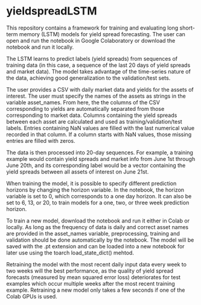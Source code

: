 # yieldspreadLSTM
This repository contains a framework for training and evaluating long short-term memory (LSTM) models for yield spread forecasting. The user can open and run the notebook in Google Colaboratory or download the notebook and run it locally. 

The LSTM learns to predict labels (yield spreads) from sequences of training data (in this case, a sequence of the last 20 days of yield spreads and market data). The model takes advantage of the time-series nature of the data, achieving good generalization to the validation/test sets.

The user provides a CSV with daily market data and yields for the assets of interest. The user must specify the names of the assets as strings in the variable asset_names. From here, the the columns of the CSV corresponding to yields are automatically separated from those corresponding to market data. Columns containing the yield spreads between each asset are calculated and used as training/validation/test labels. Entries containing NaN values are filled with the last numerical value recorded in that column. If a column starts with NaN values, those missing entries are filled with zeros.  

The data is then processed into 20-day sequences. For example, a training example would contain yield spreads and market info from June 1st through June 20th, and its corresponding label would be a vector containing the yield spreads between all assets of interest on June 21st.

When training the model, it is possible to specify different prediction horizons by changing the horizon variable. In the notebook, the horizon variable is set to 0, which corresponds to a one day horizon. It can also be set to 6, 13, or 20, to train models for a one, two, or three week prediction horizon. 

To train a new model, download the notebook and run it either in Colab or locally. As long as the frequency of data is daily and correct asset names are provided in the asset_names variable, preprocessing, training and validation should be done automatically by the notebook. The model will be saved with the .pt extension and can be loaded into a new notebook for later use using the toarch load_state_dict() mehtod. 

Retraining the model with the most recent daily input data every week to two weeks will  the best performance, as the quality of yield spread forecasts (measured by mean squared error loss) deteriorates for test examples which occur multiple weeks after the most recent training example. Retraining a new model only takes a few seconds if one of the Colab GPUs is used.
